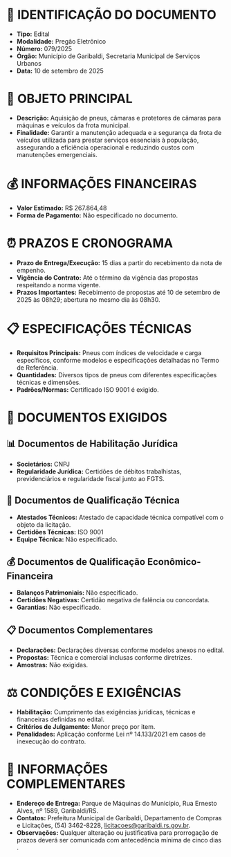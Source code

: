 # 📄 IDENTIFICAÇÃO DO DOCUMENTO
- **Tipo:** Edital
- **Modalidade:** Pregão Eletrônico
- **Número:** 079/2025
- **Órgão:** Município de Garibaldi, Secretaria Municipal de Serviços Urbanos
- **Data:** 10 de setembro de 2025

# 🎯 OBJETO PRINCIPAL
- **Descrição:** Aquisição de pneus, câmaras e protetores de câmaras para máquinas e veículos da frota municipal.
- **Finalidade:** Garantir a manutenção adequada e a segurança da frota de veículos utilizada para prestar serviços essenciais à população, assegurando a eficiência operacional e reduzindo custos com manutenções emergenciais.

# 💰 INFORMAÇÕES FINANCEIRAS
- **Valor Estimado:** R$ 267.864,48
- **Forma de Pagamento:** Não especificado no documento.

# ⏰ PRAZOS E CRONOGRAMA
- **Prazo de Entrega/Execução:** 15 dias a partir do recebimento da nota de empenho.
- **Vigência do Contrato:** Até o término da vigência das propostas respeitando a norma vigente.
- **Prazos Importantes:** Recebimento de propostas até 10 de setembro de 2025 às 08h29; abertura no mesmo dia às 08h30.

# 📋 ESPECIFICAÇÕES TÉCNICAS
- **Requisitos Principais:** Pneus com índices de velocidade e carga específicos, conforme modelos e especificações detalhadas no Termo de Referência.
- **Quantidades:** Diversos tipos de pneus com diferentes especificações técnicas e dimensões.
- **Padrões/Normas:** Certificado ISO 9001 é exigido.

# 📑 DOCUMENTOS EXIGIDOS
## 📊 Documentos de Habilitação Jurídica
- **Societários:** CNPJ
- **Regularidade Jurídica:** Certidões de débitos trabalhistas, previdenciários e regularidade fiscal junto ao FGTS.

## 💼 Documentos de Qualificação Técnica
- **Atestados Técnicos:** Atestado de capacidade técnica compatível com o objeto da licitação.
- **Certidões Técnicas:** ISO 9001
- **Equipe Técnica:** Não especificado.

## 💰 Documentos de Qualificação Econômico-Financeira
- **Balanços Patrimoniais:** Não especificado.
- **Certidões Negativas:** Certidão negativa de falência ou concordata.
- **Garantias:** Não especificado.

## 📋 Documentos Complementares
- **Declarações:** Declarações diversas conforme modelos anexos no edital.
- **Propostas:** Técnica e comercial inclusas conforme diretrizes.
- **Amostras:** Não exigidas.

# ⚖️ CONDIÇÕES E EXIGÊNCIAS
- **Habilitação:** Cumprimento das exigências jurídicas, técnicas e financeiras definidas no edital.
- **Critérios de Julgamento:** Menor preço por item.
- **Penalidades:** Aplicação conforme Lei nº 14.133/2021 em casos de inexecução do contrato.

# 📍 INFORMAÇÕES COMPLEMENTARES
- **Endereço de Entrega:** Parque de Máquinas do Município, Rua Ernesto Alves, nº 1589, Garibaldi/RS.
- **Contatos:** Prefeitura Municipal de Garibaldi, Departamento de Compras e Licitações, (54) 3462-8228, licitacoes@garibaldi.rs.gov.br.
- **Observações:** Qualquer alteração ou justificativa para prorrogação de prazos deverá ser comunicada com antecedência mínima de cinco dias .